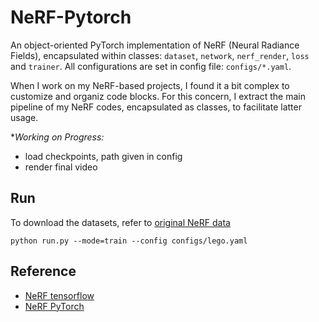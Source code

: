 # NeRF-Pytorch
An object-oriented PyTorch implementation of NeRF (Neural Radiance Fields), encapsulated within classes: `dataset`, `network`, `nerf_render`, `loss` and `trainer`. All configurations are set in config file: `configs/*.yaml`.


When I work on my NeRF-based projects, I found it a bit complex to customize and organiz code blocks. For this concern, I extract the main pipeline of my NeRF codes, encapsulated as classes, to facilitate latter usage.

**Working on Progress:*
- load checkpoints, path given in config
- render final video


## Run
To download the datasets, refer to [original NeRF data](https://drive.google.com/drive/folders/128yBriW1IG_3NJ5Rp7APSTZsJqdJdfc1)
```
python run.py --mode=train --config configs/lego.yaml
```
## Reference
- [NeRF tensorflow](https://github.com/bmild/nerf/tree/master)
- [NeRF PyTorch](https://github.com/yenchenlin/nerf-pytorch/tree/master)
